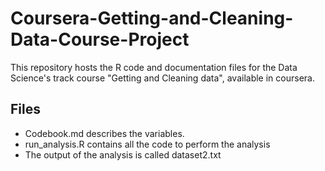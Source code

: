 # Coursera-Getting-and-Cleaning-Data-Course-Project

This repository hosts the R code and documentation files for the Data Science's track course "Getting and Cleaning data", available in coursera.

## Files

* Codebook.md describes the variables.
* run_analysis.R contains all the code to perform the analysis
* The output of the analysis is called dataset2.txt
